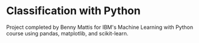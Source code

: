 # Classification with Python  
Project completed by Benny Mattis for IBM's Machine Learning with Python course using pandas, matplotlib, and scikit-learn.  
